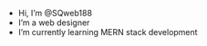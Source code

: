 - Hi, I’m @SQweb188
- I’m a web designer 
- I’m currently learning MERN stack development


<!---
SQweb188/SQweb188 is a ✨ special ✨ repository because its `README.md` (this file) appears on your GitHub profile.
You can click the Preview link to take a look at your changes.
--->
